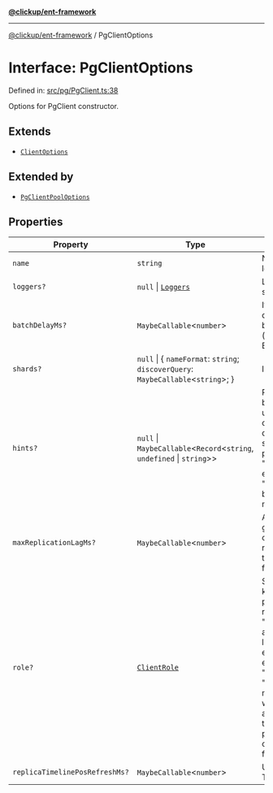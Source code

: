 [**@clickup/ent-framework**](../README.md)

***

[@clickup/ent-framework](../globals.md) / PgClientOptions

# Interface: PgClientOptions

Defined in: [src/pg/PgClient.ts:38](https://github.com/clickup/ent-framework/blob/master/src/pg/PgClient.ts#L38)

Options for PgClient constructor.

## Extends

- [`ClientOptions`](ClientOptions.md)

## Extended by

- [`PgClientPoolOptions`](PgClientPoolOptions.md)

## Properties

| Property | Type | Description |
| ------ | ------ | ------ |
| <a id="name"></a> `name` | `string` | Name of the Client; used for logging. |
| <a id="loggers"></a> `loggers?` | `null` \| [`Loggers`](Loggers.md) | Loggers to be called at different stages. |
| <a id="batchdelayms"></a> `batchDelayMs?` | `MaybeCallable`\<`number`\> | If passed, there will be an artificial queries accumulation delay while batching the requests. Default is 0 (turned off). Passed to Batcher#batchDelayMs. |
| <a id="shards"></a> `shards?` | `null` \| \{ `nameFormat`: `string`; `discoverQuery`: `MaybeCallable`\<`string`\>; \} | Info on how to discover the shards. |
| <a id="hints"></a> `hints?` | `null` \| `MaybeCallable`\<`Record`\<`string`, `undefined` \| `string`\>\> | PG "SET key=value" hints to run before each query. Often times we use it to pass statement_timeout option since e.g. PGBouncer doesn't support per-connection statement timeout in transaction pooling mode: it throws "unsupported startup parameter" error. I.e. we may want to emit "SET statement_timeout TO ..." before each query in multi-query mode. |
| <a id="maxreplicationlagms"></a> `maxReplicationLagMs?` | `MaybeCallable`\<`number`\> | After how many milliseconds we give up waiting for the replica to catch up with the master. When role="replica", then this option is the only way to "unlatch" the reads from the master node after a write. |
| <a id="role"></a> `role?` | [`ClientRole`](../type-aliases/ClientRole.md) | Sometimes, the role of this Client is known statically, e.g. when pointing to AWS Aurora writer and reader endpoints. If "master" or "replica" are provided, then no attempt is made to use functions like pg_current_wal_insert_lsn() etc. (they are barely supported in e.g. AWS Aurora). Instead, for "replica" role, it is treated as "always lagging up until maxReplicationLagMs after the last write". If role="unknown", then auto-detection and automatic lag tracking is performed using pg_current_wal_insert_lsn() and other built-in PostgreSQL functions. |
| <a id="replicatimelineposrefreshms"></a> `replicaTimelinePosRefreshMs?` | `MaybeCallable`\<`number`\> | Up to how often we call TimelineManager#triggerRefresh(). |
